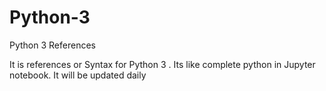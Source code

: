# Python-3
Python 3 References

It is references or Syntax for Python 3 . 
Its like complete python in Jupyter notebook. It will be updated daily


